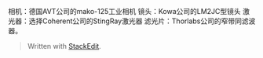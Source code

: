 相机：德国AVT公司的mako-125工业相机
镜头：Kowa公司的LM2JC型镜头
激光器：选择Coherent公司的StingRay激光器
滤光片：Thorlabs公司的窄带同滤波器。



> Written with [StackEdit](https://stackedit.io/).
<!--stackedit_data:
eyJoaXN0b3J5IjpbMTgwMzEzNzA3Ml19
-->
